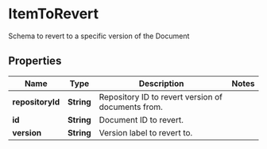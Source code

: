 

# ItemToRevert

Schema to revert to a specific version of the Document

## Properties

| Name | Type | Description | Notes |
|------------ | ------------- | ------------- | -------------|
|**repositoryId** | **String** | Repository ID to revert version of documents from. |  |
|**id** | **String** | Document ID to revert. |  |
|**version** | **String** | Version label to revert to. |  |



